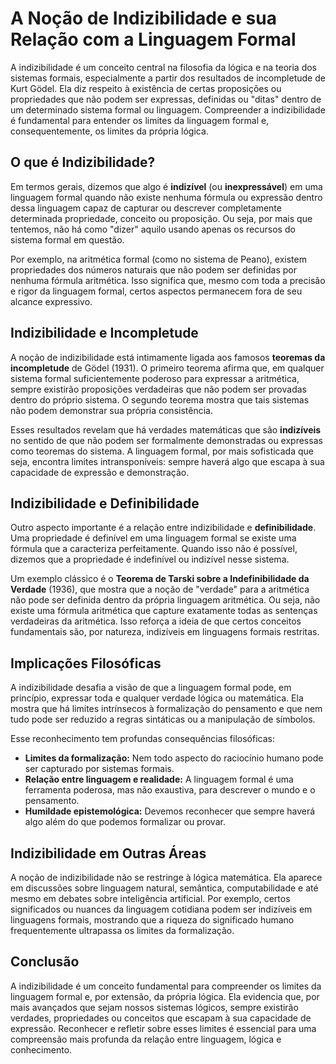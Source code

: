 # A Noção de Indizibilidade e sua Relação com a Linguagem Formal

A indizibilidade é um conceito central na filosofia da lógica e na teoria dos sistemas formais, especialmente a partir dos resultados de incompletude de Kurt Gödel. Ela diz respeito à existência de certas proposições ou propriedades que não podem ser expressas, definidas ou "ditas" dentro de um determinado sistema formal ou linguagem. Compreender a indizibilidade é fundamental para entender os limites da linguagem formal e, consequentemente, os limites da própria lógica.

## O que é Indizibilidade?

Em termos gerais, dizemos que algo é **indizível** (ou **inexpressável**) em uma linguagem formal quando não existe nenhuma fórmula ou expressão dentro dessa linguagem capaz de capturar ou descrever completamente determinada propriedade, conceito ou proposição. Ou seja, por mais que tentemos, não há como "dizer" aquilo usando apenas os recursos do sistema formal em questão.

Por exemplo, na aritmética formal (como no sistema de Peano), existem propriedades dos números naturais que não podem ser definidas por nenhuma fórmula aritmética. Isso significa que, mesmo com toda a precisão e rigor da linguagem formal, certos aspectos permanecem fora de seu alcance expressivo.

## Indizibilidade e Incompletude

A noção de indizibilidade está intimamente ligada aos famosos **teoremas da incompletude** de Gödel (1931). O primeiro teorema afirma que, em qualquer sistema formal suficientemente poderoso para expressar a aritmética, sempre existirão proposições verdadeiras que não podem ser provadas dentro do próprio sistema. O segundo teorema mostra que tais sistemas não podem demonstrar sua própria consistência.

Esses resultados revelam que há verdades matemáticas que são **indizíveis** no sentido de que não podem ser formalmente demonstradas ou expressas como teoremas do sistema. A linguagem formal, por mais sofisticada que seja, encontra limites intransponíveis: sempre haverá algo que escapa à sua capacidade de expressão e demonstração.

## Indizibilidade e Definibilidade

Outro aspecto importante é a relação entre indizibilidade e **definibilidade**. Uma propriedade é definível em uma linguagem formal se existe uma fórmula que a caracteriza perfeitamente. Quando isso não é possível, dizemos que a propriedade é indefinível ou indizível nesse sistema.

Um exemplo clássico é o **Teorema de Tarski sobre a Indefinibilidade da Verdade** (1936), que mostra que a noção de "verdade" para a aritmética não pode ser definida dentro da própria linguagem aritmética. Ou seja, não existe uma fórmula aritmética que capture exatamente todas as sentenças verdadeiras da aritmética. Isso reforça a ideia de que certos conceitos fundamentais são, por natureza, indizíveis em linguagens formais restritas.

## Implicações Filosóficas

A indizibilidade desafia a visão de que a linguagem formal pode, em princípio, expressar toda e qualquer verdade lógica ou matemática. Ela mostra que há limites intrínsecos à formalização do pensamento e que nem tudo pode ser reduzido a regras sintáticas ou a manipulação de símbolos.

Esse reconhecimento tem profundas consequências filosóficas:

- **Limites da formalização:** Nem todo aspecto do raciocínio humano pode ser capturado por sistemas formais.
- **Relação entre linguagem e realidade:** A linguagem formal é uma ferramenta poderosa, mas não exaustiva, para descrever o mundo e o pensamento.
- **Humildade epistemológica:** Devemos reconhecer que sempre haverá algo além do que podemos formalizar ou provar.

## Indizibilidade em Outras Áreas

A noção de indizibilidade não se restringe à lógica matemática. Ela aparece em discussões sobre linguagem natural, semântica, computabilidade e até mesmo em debates sobre inteligência artificial. Por exemplo, certos significados ou nuances da linguagem cotidiana podem ser indizíveis em linguagens formais, mostrando que a riqueza do significado humano frequentemente ultrapassa os limites da formalização.

## Conclusão

A indizibilidade é um conceito fundamental para compreender os limites da linguagem formal e, por extensão, da própria lógica. Ela evidencia que, por mais avançados que sejam nossos sistemas lógicos, sempre existirão verdades, propriedades ou conceitos que escapam à sua capacidade de expressão. Reconhecer e refletir sobre esses limites é essencial para uma compreensão mais profunda da relação entre linguagem, lógica e conhecimento.